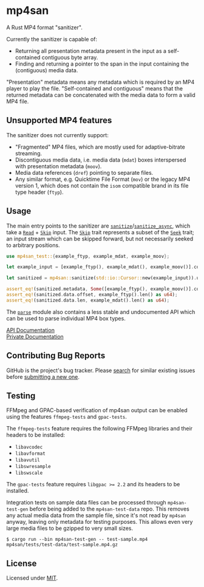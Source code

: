 # mp4san

A Rust MP4 format "sanitizer".

Currently the sanitizer is capable of:

- Returning all presentation metadata present in the input as a self-contained contiguous byte array.
- Finding and returning a pointer to the span in the input containing the (contiguous) media data.

"Presentation" metadata means any metadata which is required by an MP4 player to play the file. "Self-contained and
contiguous" means that the returned metadata can be concatenated with the media data to form a valid MP4 file.

## Unsupported MP4 features

The sanitizer does not currently support:

- "Fragmented" MP4 files, which are mostly used for adaptive-bitrate streaming.
- Discontiguous media data, i.e. media data (`mdat`) boxes interspersed with presentation metadata (`moov`).
- Media data references (`dref`) pointing to separate files.
- Any similar format, e.g. Quicktime File Format (`mov`) or the legacy MP4 version 1, which does not contain the `isom`
  compatible brand in its file type header (`ftyp`).

## Usage

The main entry points to the sanitizer are [`sanitize`]/[`sanitize_async`], which take a [`Read`] + [`Skip`] input. The
[`Skip`] trait represents a subset of the [`Seek`] trait; an input stream which can be skipped forward, but not
necessarily seeked to arbitrary positions.

```rust
use mp4san_test::{example_ftyp, example_mdat, example_moov};

let example_input = [example_ftyp(), example_mdat(), example_moov()].concat();

let sanitized = mp4san::sanitize(std::io::Cursor::new(example_input)).unwrap();

assert_eq!(sanitized.metadata, Some([example_ftyp(), example_moov()].concat()));
assert_eq!(sanitized.data.offset, example_ftyp().len() as u64);
assert_eq!(sanitized.data.len, example_mdat().len() as u64);
```

The [`parse`] module also contains a less stable and undocumented API which can be used to parse individual MP4 box
types.

[API Documentation](https://privacyresearchgroup.github.io/mp4san/public/mp4san/)  
[Private Documentation](https://privacyresearchgroup.github.io/mp4san/private/mp4san/)  

[`sanitize`]: https://privacyresearchgroup.github.io/mp4san/public/mp4san/fn.sanitize.html
[`sanitize_async`]: https://privacyresearchgroup.github.io/mp4san/public/mp4san/fn.sanitize_async.html
[`Read`]: https://doc.rust-lang.org/std/io/trait.Read.html
[`Skip`]: https://privacyresearchgroup.github.io/mp4san/public/mp4san/trait.Skip.html
[`Seek`]: https://doc.rust-lang.org/std/io/trait.Seek.html
[`parse`]: https://privacyresearchgroup.github.io/mp4san/public/mp4san/parse/index.html

## Contributing Bug Reports

GitHub is the project's bug tracker. Please [search](https://github.com/privacyresearchgroup/mp4san/issues) for similar
existing issues before [submitting a new one](https://github.com/privacyresearchgroup/mp4san/issues/new).

## Testing

FFMpeg and GPAC-based verification of mp4san output can be enabled using the features `ffmpeg-tests` and `gpac-tests`.

The `ffmpeg-tests` feature requires the following FFMpeg libraries and their headers to be installed:

- `libavcodec`
- `libavformat`
- `libavutil`
- `libswresample`
- `libswscale`

The `gpac-tests` feature requires `libgpac >= 2.2` and its headers to be installed.

Integration tests on sample data files can be processed through `mp4san-test-gen` before being added to the
`mp4san-test-data` repo. This removes any actual media data from the sample file, since it's not read by `mp4san`
anyway, leaving only metadata for testing purposes. This allows even very large media files to be gzipped to very small
sizes.

```shell
$ cargo run --bin mp4san-test-gen -- test-sample.mp4 mp4san/tests/test-data/test-sample.mp4.gz
```

## License

Licensed under [MIT](https://opensource.org/licenses/MIT).
